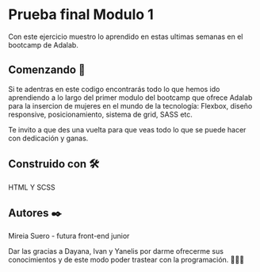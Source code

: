 # Prueba final Modulo 1
Con este ejercicio muestro lo aprendido en estas ultimas semanas en el bootcamp de Adalab. 

## Comenzando 🚀
Si te adentras en este codigo encontrarás todo lo que hemos ido aprendiendo a lo largo del primer modulo del bootcamp que ofrece Adalab para la insercion de mujeres en el mundo de la tecnología: Flexbox, diseño responsive, posicionamiento, sistema de grid, SASS etc. 

Te invito a que des una vuelta para que veas todo lo que se puede hacer con dedicación y ganas.

## Construido con 🛠️
HTML Y SCSS

## Autores ✒️
Mireia Suero - futura front-end junior

Dar las gracias a Dayana, Ivan y Yanelis por darme ofrecerme sus conocimientos y de este modo poder trastear con la programación. 🎁🎁🎁